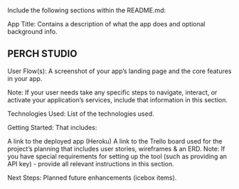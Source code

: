 Include the following sections within the README.md:

App Title: Contains a description of what the app does and optional background info.

## PERCH STUDIO

User Flow(s): A screenshot of your app’s landing page and the core features in your app.

Note: If your user needs take any specific steps to navigate, interact, or activate your application’s services, include that information in this section.

Technologies Used: List of the technologies used.

Getting Started: That includes:

A link to the deployed app (Heroku)
A link to the Trello board used for the project’s planning that includes user stories, wireframes & an ERD.
Note: If you have special requirements for setting up the tool (such as providing an API key) - provide all relevant instructions in this section.

Next Steps: Planned future enhancements (icebox items).
